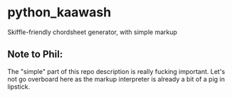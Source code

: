 # python_kaawash
Skiffle-friendly chordsheet generator, with simple markup

## Note to Phil: 
The "simple" part of this repo description is really fucking important. Let's not go overboard here as the markup interpreter is already a bit of a pig in lipstick.
